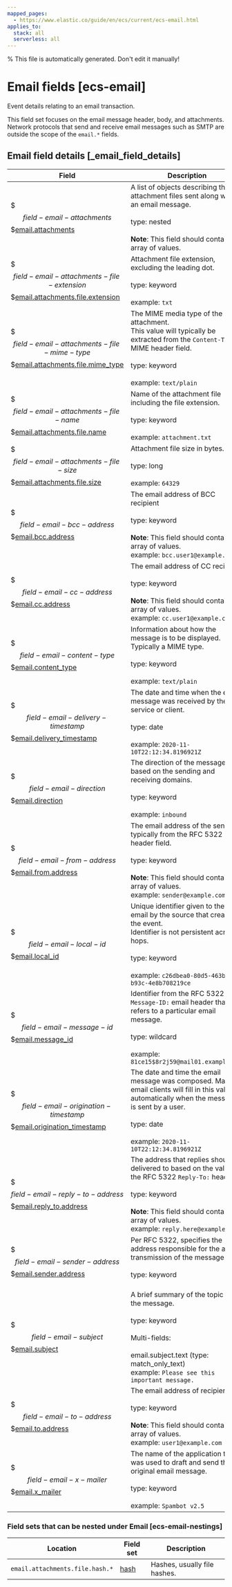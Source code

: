 ```yaml
---
mapped_pages:
  - https://www.elastic.co/guide/en/ecs/current/ecs-email.html
applies_to:
  stack: all
  serverless: all
---
```


% This file is automatically generated. Don't edit it manually!

# Email fields [ecs-email]

Event details relating to an email transaction.

This field set focuses on the email message header, body, and attachments. Network protocols that send and receive email messages such as SMTP are outside the scope of the `email.*` fields.

## Email field details [_email_field_details]

| Field | Description | Level |
| --- | --- | --- |
| $$$field-email-attachments$$$[email.attachments](#field-email-attachments) |A list of objects describing the attachment files sent along with an email message.<br><br>type: nested<br><br>**Note**: This field should contain an array of values.<br>| extended |
| $$$field-email-attachments-file-extension$$$[email.attachments.file.extension](#field-email-attachments-file-extension) |Attachment file extension, excluding the leading dot.<br><br>type: keyword<br><br>example: `txt`<br>| extended |
| $$$field-email-attachments-file-mime-type$$$[email.attachments.file.mime_type](#field-email-attachments-file-mime-type) |The MIME media type of the attachment.<br>This value will typically be extracted from the `Content-Type` MIME header field.<br><br>type: keyword<br><br>example: `text/plain`<br>| extended |
| $$$field-email-attachments-file-name$$$[email.attachments.file.name](#field-email-attachments-file-name) |Name of the attachment file including the file extension.<br><br>type: keyword<br><br>example: `attachment.txt`<br>| extended |
| $$$field-email-attachments-file-size$$$[email.attachments.file.size](#field-email-attachments-file-size) |Attachment file size in bytes.<br><br>type: long<br><br>example: `64329`<br>| extended |
| $$$field-email-bcc-address$$$[email.bcc.address](#field-email-bcc-address) |The email address of BCC recipient<br><br>type: keyword<br><br>**Note**: This field should contain an array of values.<br>example: `bcc.user1@example.com`<br>| extended |
| $$$field-email-cc-address$$$[email.cc.address](#field-email-cc-address) |The email address of CC recipient<br><br>type: keyword<br><br>**Note**: This field should contain an array of values.<br>example: `cc.user1@example.com`<br>| extended |
| $$$field-email-content-type$$$[email.content_type](#field-email-content-type) |Information about how the message is to be displayed.<br>Typically a MIME type.<br><br>type: keyword<br><br>example: `text/plain`<br>| extended |
| $$$field-email-delivery-timestamp$$$[email.delivery_timestamp](#field-email-delivery-timestamp) |The date and time when the email message was received by the service or client.<br><br>type: date<br><br>example: `2020-11-10T22:12:34.8196921Z`<br>| extended |
| $$$field-email-direction$$$[email.direction](#field-email-direction) |The direction of the message based on the sending and receiving domains.<br><br>type: keyword<br><br>example: `inbound`<br>| extended |
| $$$field-email-from-address$$$[email.from.address](#field-email-from-address) |The email address of the sender, typically from the RFC 5322 `From:` header field.<br><br>type: keyword<br><br>**Note**: This field should contain an array of values.<br>example: `sender@example.com`<br>| extended |
| $$$field-email-local-id$$$[email.local_id](#field-email-local-id) |Unique identifier given to the email by the source that created the event.<br>Identifier is not persistent across hops.<br><br>type: keyword<br><br>example: `c26dbea0-80d5-463b-b93c-4e8b708219ce`<br>| extended |
| $$$field-email-message-id$$$[email.message_id](#field-email-message-id) |Identifier from the RFC 5322 `Message-ID:` email header that refers to a particular email message.<br><br>type: wildcard<br><br>example: `81ce15$8r2j59@mail01.example.com`<br>| extended |
| $$$field-email-origination-timestamp$$$[email.origination_timestamp](#field-email-origination-timestamp) |The date and time the email message was composed. Many email clients will fill in this value automatically when the message is sent by a user.<br><br>type: date<br><br>example: `2020-11-10T22:12:34.8196921Z`<br>| extended |
| $$$field-email-reply-to-address$$$[email.reply_to.address](#field-email-reply-to-address) |The address that replies should be delivered to based on the value in the RFC 5322 `Reply-To:` header.<br><br>type: keyword<br><br>**Note**: This field should contain an array of values.<br>example: `reply.here@example.com`<br>| extended |
| $$$field-email-sender-address$$$[email.sender.address](#field-email-sender-address) |Per RFC 5322, specifies the address responsible for the actual transmission of the message.<br><br>type: keyword<br><br>| extended |
| $$$field-email-subject$$$[email.subject](#field-email-subject) |A brief summary of the topic of the message.<br><br>type: keyword<br><br>Multi-fields:<br><br>email.subject.text (type: match_only_text)<br>example: `Please see this important message.`<br>| extended |
| $$$field-email-to-address$$$[email.to.address](#field-email-to-address) |The email address of recipient<br><br>type: keyword<br><br>**Note**: This field should contain an array of values.<br>example: `user1@example.com`<br>| extended |
| $$$field-email-x-mailer$$$[email.x_mailer](#field-email-x-mailer) |The name of the application that was used to draft and send the original email message.<br><br>type: keyword<br><br>example: `Spambot v2.5`<br>| extended |


### Field sets that can be nested under Email [ecs-email-nestings]

| Location | Field set | Description |
|---|---|---|
| `email.attachments.file.hash.*`| [hash](/reference/ecs-hash.md) |Hashes, usually file hashes.
